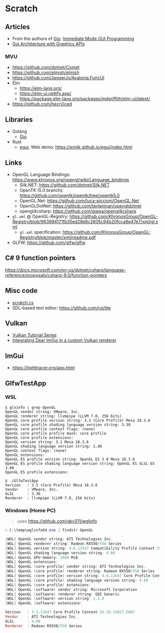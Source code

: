 # Scratch

## Articles

* From the authors of [Gio](https://gioui.org/): [Immediate Mode GUI Programming](https://eliasnaur.com/blog/immediate-mode-gui-programming)
* [Gui Architecture with Graphics APIs](https://alain.xyz/blog/gui-architecture-with-graphics-apis)

### MVU

* <https://github.com/dotnet/Comet>
* <https://github.com/elmish/elmish>
* <https://github.com/JaggerJo/Avalonia.FuncUI>
* Elm
  * <https://elm-lang.org/>
  * <https://elm-ui.netlify.app/>
  * <https://package.elm-lang.org/packages/mdgriffith/elm-ui/latest/>
* <https://github.com/hecrj/iced>

## Libraries

* Golang
  * [Gio](https://gioui.org/)
* Rust
  * [egui](https://github.com/emilk/egui); Web demo: <https://emilk.github.io/egui/index.html>

## Links

* OpenGL Language Bindings: <https://www.khronos.org/opengl/wiki/Language_bindings>
  * Silk.NET: <https://github.com/dotnet/Silk.NET>
  * OpenTK (5.0 branch): <https://github.com/opentk/opentk/tree/opentk5.0>
  * OpenGL.Net: <https://github.com/luca-piccioni/OpenGL.Net>
  * OpenGLDotNet: <https://github.com/taylaninan/opengldotnet>
  * opengl4csharp: <https://github.com/giawa/opengl4csharp>
* `gl.xml` @ OpenGL-Registry: <https://github.com/KhronosGroup/OpenGL-Registry/blob/963994171fb35ed29e8c2605c94b20fcca8e47e7/xml/gl.xml>
  * `gl.xml` specification: <https://github.com/KhronosGroup/OpenGL-Registry/blob/master/xml/readme.pdf>
* GLFW: <https://github.com/glfw/glfw>

## C# 9 function pointers

<https://docs.microsoft.com/en-us/dotnet/csharp/language-reference/proposals/csharp-9.0/function-pointers>

## Misc code

* [scratch.cs](./scratch.cs)
* SDL-based text editor: <https://github.com/rxi/lite>

## Vulkan

* [Vulkan Tutorial Series](https://vulkan-tutorial.com/Introduction)
* [Integrating Dear ImGui in a custom Vulkan renderer](https://frguthmann.github.io/posts/vulkan_imgui/)

## ImGui

* <https://lighttracer.org/app.html>

## GlfwTestApp

### WSL

```shell
$ glxinfo | grep OpenGL
OpenGL vendor string: VMware, Inc.
OpenGL renderer string: llvmpipe (LLVM 7.0, 256 bits)
OpenGL core profile version string: 3.3 (Core Profile) Mesa 18.3.6
OpenGL core profile shading language version string: 3.30
OpenGL core profile context flags: (none)
OpenGL core profile profile mask: core profile
OpenGL core profile extensions:
OpenGL version string: 3.1 Mesa 18.3.6
OpenGL shading language version string: 1.40
OpenGL context flags: (none)
OpenGL extensions:
OpenGL ES profile version string: OpenGL ES 3.0 Mesa 18.3.6
OpenGL ES profile shading language version string: OpenGL ES GLSL ES 3.00
OpenGL ES profile extensions:

$ ./GlfwTestApp
Version   : 3.3 (Core Profile) Mesa 18.3.6
Vendor    : VMware, Inc.
GLSL      : 3.30
Renderer  : llvmpipe (LLVM 7.0, 256 bits)
```

### Windows (Home PC)

> uses <https://github.com/gkv311/wglinfo>


```ps1
> C:\temp\wglinfo64.exe | findstr OpenGL

[WGL] OpenGL vendor string: ATI Technologies Inc.
[WGL] OpenGL renderer string: Radeon RX550/550 Series
[WGL] OpenGL version string: 4.6.13547 Compatibility Profile Context 25.20.15027.5007
[WGL] OpenGL shading language version string: 4.60
[WGL] OpenGL GPU memory: 2048 MiB
[WGL] OpenGL extensions:
[WGL] OpenGL (core profile) vendor string: ATI Technologies Inc.
[WGL] OpenGL (core profile) renderer string: Radeon RX550/550 Series
[WGL] OpenGL (core profile) version string: 4.6.13547 Core Profile Context 25.20.15027.5007
[WGL] OpenGL (core profile) shading language version string: 4.60
[WGL] OpenGL (core profile) extensions:
[WGL] OpenGL (software) vendor string: Microsoft Corporation
[WGL] OpenGL (software) renderer string: GDI Generic
[WGL] OpenGL (software) version string: 1.1.0
[WGL] OpenGL (software) extensions:

Version   : 3.3.13547 Core Profile Context 25.20.15027.5007
Vendor    : ATI Technologies Inc.
GLSL      : 4.60
Renderer  : Radeon RX550/550 Series
```

